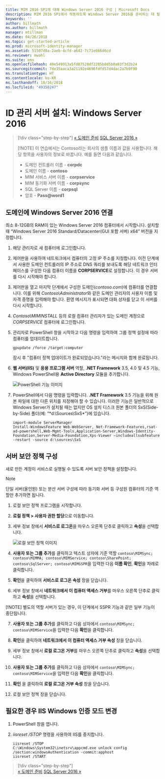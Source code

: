 ```yaml
---
title: MIM 2016 SP1에 대해 Windows Server 2016 구성 | Microsoft Docs
description: MIM 2016 SP1에서 작동하도록 Windows Server 2016을 준비하는 데 필요한 단계 및 최소 요구 사항을 알아봅니다.
keywords: ''
author: billmath
ms.author: billmath
manager: mtillman
ms.date: 04/26/2018
ms.topic: get-started-article
ms.prod: microsoft-identity-manager
ms.assetid: 51507d0a-2aeb-4cfd-a642-7c71e666d6cd
ms.reviewer: mwahl
ms.suite: ems
ms.openlocfilehash: 49e549913a5fd87528df2205b8d5b0a83f3d2b24
ms.sourcegitcommit: 7de35aaca3a21192e4696fdfd57d4dac2a7b9f90
ms.translationtype: HT
ms.contentlocale: ko-KR
ms.lasthandoff: 10/16/2018
ms.locfileid: "49358247"
---
```

# <a name="set-up-an-identity-management-servers-windows-server-2016"></a>ID 관리 서버 설치: Windows Server 2016

> [!div class="step-by-step"]
> [« 도메인 준비](preparing-domain.md)
> [SQL Server 2016 »](prepare-server-sql2016.md)
> 
> [!NOTE]
> 이 연습에서는 Contoso라는 회사의 샘플 이름과 값을 사용합니다. 해당 항목을 사용자의 정보로 바꿉니다. 예를 들면 다음과 같습니다.
> - 도메인 컨트롤러 이름 - **corpdc**
> - 도메인 이름 - **contoso**
> - MIM 서비스 서버 이름 - **corpservice**
> - MIM 동기화 서버 이름 - **corpsync**
> - SQL Server 이름 - **corpsql**
> - 암호 - <strong>Pass@word1</strong>

## <a name="join-windows-server-2016-to-your-domain"></a>도메인에 Windows Server 2016 연결

최소 8-12GB의 RAM이 있는 Windows Server 2016 컴퓨터에서 시작합니다. 설치할 때 “Windows Server 2016 Standard/Datacenter(GUI 포함 서버) x64” 버전을 지정합니다.

1. 해당 관리자로 새 컴퓨터에 로그인합니다.

2. 제어판을 사용하여 네트워크에서 컴퓨터의 고정 IP 주소를 지정합니다. 이전 단계에서 사용한 도메인 컨트롤러의 IP 주소로 DNS 쿼리를 보내도록 해당 네트워크 인터페이스를 구성한 다음 컴퓨터 이름을 **CORPSERVICE**로 설정합니다.  이 경우 서버를 다시 시작해야 합니다.

3. 제어판을 열고 마지막 단계에서 구성한 도메인(*contoso.com*)에 컴퓨터를 연결합니다.  이를 위해 *Contoso\Administrator*와 같은 도메인 관리자의 사용자 이름 및 자격 증명을 입력해야 합니다.  환영 메시지가 표시되면 대화 상자를 닫고 이 서버를 다시 시작합니다.

4. *Contoso\MIMINSTALL* 등의 로컬 컴퓨터 관리자가 있는 도메인 계정으로 *CORPSERVICE* 컴퓨터에 로그인합니다.


5. 관리자로 PowerShell 창을 시작하고 다음 명령을 입력하여 그룹 정책 설정에 따라 컴퓨터를 업데이트합니다.

    ```
    gpupdate /force /target:computer
    ```

    잠시 후 "컴퓨터 정책 업데이트가 완료되었습니다."라는 메시지와 함께 완료됩니다.

6. **웹 서버(IIS)** 및 **응용 프로그램 서버** 역할, **.NET Framework** 3.5, 4.0 및 4.5 기능, Windows PowerShell용 **Active Directory** 모듈을 추가합니다.

    ![PowerShell 기능 이미지](media/MIM-DeployWS2.png)

7. PowerShell에서 다음 명령을 입력합니다. **.NET Framework** 3.5 기능을 위해 원본 파일에 대한 다른 위치를 지정해야 할 수 있습니다. 이러한 기능은 일반적으로 Windows Server가 설치될 때는 없지만 OS 설치 디스크 원본 폴더의 SxS(Side-by-Side) 폴더(예: “\*d:\Sources\SxS\*”)에 있습니다.

    ```
    import-module ServerManager
    Install-WindowsFeature Web-WebServer, Net-Framework-Features,rsat-ad-powershell,Web-Mgmt-Tools,Application-Server,Windows-Identity-Foundation,Server-Media-Foundation,Xps-Viewer –includeallsubfeature -restart -source d:\sources\SxS
    ```

## <a name="configure-the-server-security-policy"></a>서버 보안 정책 구성

새로 만든 계정이 서비스로 실행될 수 있도록 서버 보안 정책을 설정합니다.
> [!NOTE] 
> 단일 서버(올인원) 또는 분산 서버 구성에 따라 동기화 서버 등 구성원 컴퓨터의 기준 역할만 추가하면 됩니다. 

1. 로컬 보안 정책 프로그램을 시작합니다.

2. **로컬 정책 > 사용자 권한 할당**으로 이동합니다.

3. 세부 정보 창에서 **서비스로 로그온**을 마우스 오른쪽 단추로 클릭하고 **속성**을 선택합니다.

    ![로컬 보안 정책 이미지](media/MIM-DeployWS3.png)

4. **사용자 또는 그룹 추가**를 클릭하고 텍스트 상자에 기준 역할 `contoso\MIMSync; contoso\MIMMA; contoso\MIMService; contoso\SharePoint; contoso\SqlServer; contoso\MIMSSPR`을 입력한 다음 **이름 확인**, **확인**을 차례로 클릭합니다.

5. **확인**을 클릭하여 **서비스로 로그온 속성** 창을 닫습니다.

6.  세부 정보 창에서 **네트워크에서 이 컴퓨터 액세스 거부**를 마우스 오른쪽 단추로 클릭하고 **속성**을 선택합니다.

[!NOTE] 별도의 역할 서버가 있는 경우, 이 단계에서 SSPR 기능과 같은 일부 기능이 중단됩니다.

7. **사용자 또는 그룹 추가**를 클릭하고 다음 상자에서 `contoso\MIMSync; contoso\MIMService`을 입력한 다음 **확인**을 클릭합니다.

8. **확인**을 클릭하여 **네트워크에서 이 컴퓨터 액세스 거부 속성** 창을 닫습니다.

9. 세부 정보 창에서 **로컬 로그온 거부**를 마우스 오른쪽 단추로 클릭하고 **속성**을 선택합니다.

10. **사용자 또는 그룹 추가**를 클릭하고 다음 상자에서 `contoso\MIMSync; contoso\MIMService`을 입력한 다음 **확인**을 클릭합니다.

11. **확인** 을 클릭하여 **로컬 로그온 거부 속성** 창을 닫습니다.

12. 로컬 보안 정책 창을 닫습니다.


## <a name="change-the-iis-windows-authentication-mode-if-needed"></a>필요한 경우 IIS Windows 인증 모드 변경

1.  PowerShell 창을 엽니다.

2.  *iisreset /STOP* 명령을 사용하여 IIS를 중지합니다.

    ```
    iisreset /STOP
    C:\Windows\System32\inetsrv\appcmd.exe unlock config /section:windowsAuthentication -commit:apphost
    iisreset /START
    ```

> [!div class="step-by-step"]  
> [« 도메인 준비](preparing-domain.md)
> [SQL Server 2016 »](prepare-server-sql2016.md)
